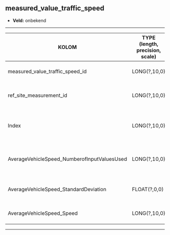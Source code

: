 ## measured_value_traffic_speed

* __Veld:__ onbekend

***

| __KOLOM__                                   | __TYPE (length, precision, scale)__          	 | __DEFINITIE__(beschrijving; nullable; default)                                          |
|---------------------------------------------|------------------------------------------------|-----------------------------------------------------------------------------------------|
| measured_value_traffic_speed_id             | LONG(?,10,0)                                   | Identifier. Wordt zelf gegenereerd.; Nullable: False; Default: ???                      |
| ref_site_measurement_id                     | LONG(?,10,0)                                   | Referentie aan id van site_measurement; Nullable: False; Default: ???                   |
| Index                                       | LONG(?,10,0)                                   | Volgorde van de meetwaarde in de lijst van meetwaarden; Nullable: False; Default: ???   |
| AverageVehicleSpeed_NumberofInputValuesUsed | LONG(?,10,0)                                   | Het aantal voertuigen waarover dit gemiddelde is berekend; Nullable: True; Default: ??? |
| AverageVehicleSpeed_StandardDeviation       | FLOAT(?,0,0)                                   | De standaarddeviatie van dit gemiddelde; Nullable: True; Default: ???                   |
| AverageVehicleSpeed_Speed                   | LONG(?,10,0)                                   | De gemiddelde snelheid; Nullable: True; Default: ???                                    |

***
